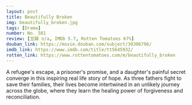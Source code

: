 ```yaml
---
layout: post 
title: Beautifully Broken
img: beautifully_broken.jpg
tags: [Drama]
number: No. 581
review: [豆瓣 n/a, IMDb 5.7, Rotten Tomatoes 67%]
douban_link: https://movie.douban.com/subject/30306796/
imdb_link: https://www.imdb.com/title/tt5645932/
rotten_link: https://www.rottentomatoes.com/m/beautifully_broken
---
```


A refugee's escape, a prisoner's promise, and a daughter's painful secret converge in this inspiring real life story of hope. As three fathers fight to save their families, their lives become intertwined in an unlikely journey across the globe, where they learn the healing power of forgiveness and reconciliation.